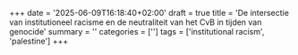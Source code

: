 +++
date = '2025-06-09T16:18:40+02:00'
draft = true
title = 'De intersectie van institutioneel racisme en de neutraliteit van het CvB in tijden van genocide'
summary = ''
categories = ['']
tags = ['institutional racism', 'palestine']
+++
